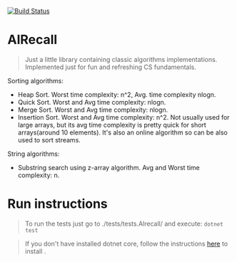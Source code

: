 [![Build Status](https://travis-ci.org/vitohk/AlRecall.svg?branch=master)](https://travis-ci.org/vitohk/AlRecall)

# AlRecall  

>Just a little library containing classic algorithms implementations. 
>Implemented just for fun and refreshing CS fundamentals.

Sorting algorithms:

* Heap Sort.  Worst time complexity: n^2, Avg. time complexity nlogn.
* Quick Sort. Worst and Avg time complexity: nlogn.
* Merge Sort. Worst and Avg time complexity: nlogn.
* Insertion Sort. Worst and Avg time complexity: n^2.
    Not  usually used for large arrays, but its avg time complexity is pretty quick for short arrays(around 10 elements). It's also an online algorithm so can be also used to sort streams.

String algorithms:
* Substring search using z-array algorithm. Avg and Worst time complexity: n.

# Run instructions
 
>To run the tests just go to ./tests/tests.Alrecall/ and execute:
`dotnet test`

>If you don't have installed dotnet core, follow the instructions [here](https://www.microsoft.com/net/core) to install .

